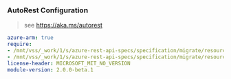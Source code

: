 ### AutoRest Configuration

> see https://aka.ms/autorest

``` yaml
azure-arm: true
require:
- /mnt/vss/_work/1/s/azure-rest-api-specs/specification/migrate/resource-manager/readme.md
- /mnt/vss/_work/1/s/azure-rest-api-specs/specification/migrate/resource-manager/readme.go.md
license-header: MICROSOFT_MIT_NO_VERSION
module-version: 2.0.0-beta.1

```